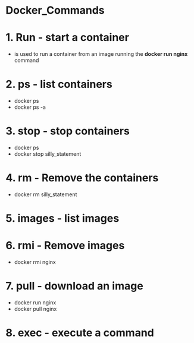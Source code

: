 # Docker_Commands

# 1.   Run - start a container
- is used to run a container from an image running the **docker run nginx** command
  
# 2.  ps - list containers
- docker ps
- docker ps -a

# 3.  stop - stop containers
- docker ps
- docker stop silly_statement

# 4.  rm - Remove the containers
- docker rm silly_statement

# 5.  images - list images

# 6.  rmi - Remove images
- docker rmi nginx

# 7.  pull - download an image
- docker run nginx
- docker pull nginx

# 8.  exec - execute a command

